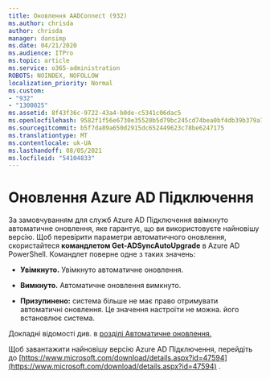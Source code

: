 ```yaml
---
title: Оновлення AADConnect (932)
ms.author: chrisda
author: chrisda
manager: dansimp
ms.date: 04/21/2020
ms.audience: ITPro
ms.topic: article
ms.service: o365-administration
ROBOTS: NOINDEX, NOFOLLOW
localization_priority: Normal
ms.custom:
- "932"
- "1300025"
ms.assetid: 8f43f36c-9722-43a4-b0de-c5341c06dac5
ms.openlocfilehash: 9582f1f56e6730e35520b5d79bc245cd74bea0bf4db39b379a7cd133bafc16ee
ms.sourcegitcommit: b5f7da89a650d2915dc652449623c78be6247175
ms.translationtype: MT
ms.contentlocale: uk-UA
ms.lasthandoff: 08/05/2021
ms.locfileid: "54104833"
---
```

# <a name="upgrade-azure-ad-connect"></a>Оновлення Azure AD Підключення

За замовчуванням для служб Azure AD Підключення ввімкнуто автоматичне оновлення, яке гарантує, що ви використовуєте найновішу версію. Щоб перевірити параметри автоматичного оновлення, скористайтеся **командлетом Get-ADSyncAutoUpgrade** в Azure AD PowerShell. Командлет поверне одне з таких значень:

- **Увімкнуто.** Увімкнуто автоматичне оновлення.

- **Вимкнуто.** Автоматичне оновлення вимкнуто.

- **Призупинено:** система більше не має право отримувати автоматичні оновлення. Це значення настроїти не можна. його встановлює система.

Докладні відомості див. в [розділі Автоматичне оновлення.](https://docs.microsoft.com/azure/active-directory/connect/active-directory-aadconnect-feature-automatic-upgrade)

Щоб завантажити найновішу версію Azure AD Підключення, перейдіть до [https://www.microsoft.com/download/details.aspx?id=47594](https://www.microsoft.com/download/details.aspx?id=47594) .
